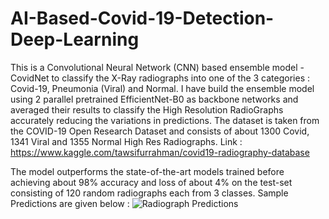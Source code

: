 # AI-Based-Covid-19-Detection-Deep-Learning

This is a Convolutional Neural Network (CNN) based ensemble model - CovidNet to classify the X-Ray radiographs into one of the 3 categories : Covid-19, Pneumonia (Viral) and Normal. I have build the ensemble model using 2 parallel pretrained EfficientNet-B0 as backbone networks and averaged their results to classify the High Resolution RadioGraphs accurately reducing the variations in predictions. The dataset is taken from the COVID-19 Open Research Dataset and consists of about 1300 Covid, 1341 Viral and 1355 Normal High Res Radiographs.
Link : https://www.kaggle.com/tawsifurrahman/covid19-radiography-database

The model outperforms the state-of-the-art models trained before achieving about 98% accuracy and loss of about 4% on the test-set consisting of 120 random radiographs each from 3 classes.
Sample Predictions are given below :
![Radiograph Predictions](https://github.com/rohankrgupta/Lung-X-Ray-Classification-Deep-Learning/blob/master/Screenshot%20from%202021-02-19%2014-00-10.png)
